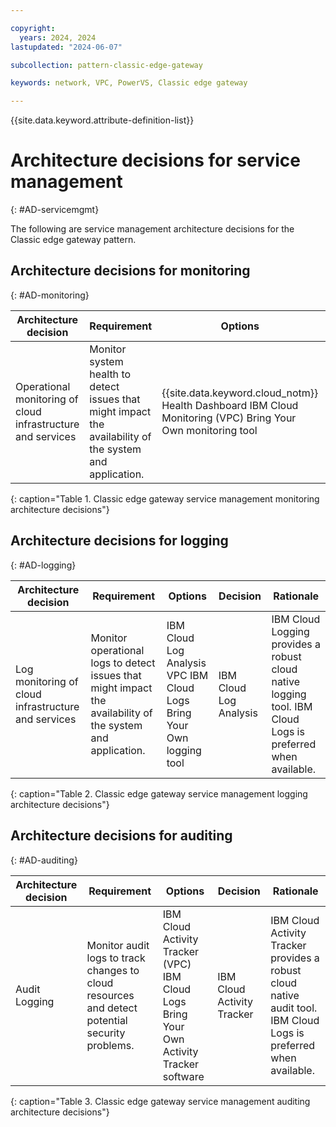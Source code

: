 ```yaml
---

copyright:
  years: 2024, 2024
lastupdated: "2024-06-07"

subcollection: pattern-classic-edge-gateway

keywords: network, VPC, PowerVS, Classic edge gateway

---
```


{{site.data.keyword.attribute-definition-list}}

# Architecture decisions for service management
{: #AD-servicemgmt}

The following are service management architecture decisions for the Classic edge gateway pattern.

## Architecture decisions for monitoring
{: #AD-monitoring}

| Architecture decision                                   | Requirement                                                                                          | Options                                                                          | Decision         | Rationale                                                        |
|-------------------------------------------------------------|----------------------------------------------------------------------------------------------------------|--------------------------------------------------------------------------------------|----------------------|----------------------------------------------------------------------|
| Operational monitoring of cloud infrastructure and services | Monitor system health to detect issues that might impact the availability of the system and application. | {{site.data.keyword.cloud_notm}} Health Dashboard IBM Cloud Monitoring (VPC) Bring Your Own monitoring tool | IBM Cloud Monitoring | IBM Cloud Monitoring provides a robust cloud native monitoring tool. |
{: caption="Table 1. Classic edge gateway service management monitoring architecture decisions"}

## Architecture decisions for logging
{: #AD-logging}

| Architecture decision                           | Requirement                                                                                             | Options                                                           | Decision           | Rationale                                                                                              |
|-----------------------------------------------------|-------------------------------------------------------------------------------------------------------------|-----------------------------------------------------------------------|------------------------|------------------------------------------------------------------------------------------------------------|
| Log monitoring of cloud infrastructure and services | Monitor operational logs to detect issues that might impact the availability of the system and application. | IBM Cloud Log Analysis VPC IBM Cloud Logs Bring Your Own logging tool | IBM Cloud Log Analysis | IBM Cloud Logging provides a robust cloud native logging tool. IBM Cloud Logs is preferred when available. |
{: caption="Table 2. Classic edge gateway service management logging architecture decisions"}

## Architecture decisions for auditing
{: #AD-auditing}

| Architecture decision | Requirement                                                                                | Options                                                                              | Decision               | Rationale                                                                                                     |
|---------------------------|------------------------------------------------------------------------------------------------|------------------------------------------------------------------------------------------|----------------------------|-------------------------------------------------------------------------------------------------------------------|
| Audit Logging             | Monitor audit logs to track changes to cloud resources and detect potential security problems. | IBM Cloud Activity Tracker (VPC) IBM Cloud Logs Bring Your Own Activity Tracker software | IBM Cloud Activity Tracker | IBM Cloud Activity Tracker provides a robust cloud native audit tool. IBM Cloud Logs is preferred when available. |
{: caption="Table 3. Classic edge gateway service management auditing architecture decisions"}
